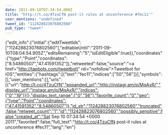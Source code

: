 ```yaml
---
date: 2011-09-10T07:34:54.000Z
title: "http://t.co/4TzuCfN post-it rules at unconference #fec11″"
user_mentions: "undefined"
tweet_id: "112428823076802560"
pub_type: "tweet"
---
```

{"edit_info":{"initial":{"editTweetIds":["112428823076802560"],"editableUntil":"2011-09-10T08:04:54.905Z","editsRemaining":"5","isEditEligible":true}},"coordinates":{"type":"Point","coordinates":["8.54860507","47.41591352"]},"retweeted":false,"source":"<a href=\"http://tapbots.com/tweetbot\" rel=\"nofollow\">Tweetbot for iOS</a>","entities":{"hashtags":[{"text":"fec11","indices":["50","56"]}],"symbols":[],"user_mentions":[],"urls":[{"url":"http://t.co/4TzuCfN","expanded_url":"http://instagr.am/p/MqAxR/","display_url":"instagr.am/p/MqAxR/","indices":["0","19"]}]},"display_text_range":["0","56"],"favorite_count":"0","geo":{"type":"Point","coordinates":["47.41591352","8.54860507"]},"id_str":"112428823076802560","truncated":false,"retweet_count":"1","id":"112428823076802560","possibly_sensitive":false,"created_at":"Sat Sep 10 07:34:54 +0000 2011","favorited":false,"full_text":"http://t.co/4TzuCfN post-it rules at unconference #fec11","lang":"en"}
